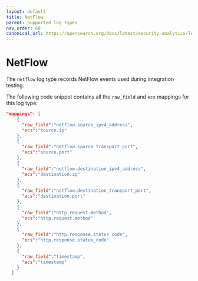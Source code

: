 ```yaml
---
layout: default
title: NetFlow
parent: Supported log types
nav_order: 60
canonical_url: https://opensearch.org/docs/latest/security-analytics/log-types-reference/netflow/
---
```


# NetFlow

The `netflow` log type records NetFlow events used during integration testing.

The following code snippet contains all the `raw_field` and `ecs` mappings for this log type:

```json
"mappings": [
    {
      "raw_field":"netflow.source_ipv4_address",
      "ecs":"source.ip"
    },
    {
      "raw_field":"netflow.source_transport_port",
      "ecs":"source.port"
    },
    {
      "raw_field":"netflow.destination_ipv4_address",
      "ecs":"destination.ip"
    },
    {
      "raw_field":"netflow.destination_transport_port",
      "ecs":"destination.port"
    },
    {
      "raw_field":"http.request.method",
      "ecs":"http.request.method"
    },
    {
      "raw_field":"http.response.status_code",
      "ecs":"http.response.status_code"
    },
    {
      "raw_field":"timestamp",
      "ecs":"timestamp"
    }
  ]
```